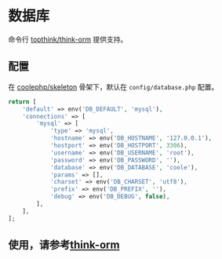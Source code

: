 # 数据库

命令行 [topthink/think-orm](https://github.com/topthink/think-orm) 提供支持。

## 配置

在 [coolephp/skeleton](https://github.com/coolephp/skeleton) 骨架下，默认在 `config/database.php` 配置。

``` php
return [
    'default' => env('DB_DEFAULT', 'mysql'),
    'connections' => [
        'mysql' => [
            'type' => 'mysql',
            'hostname' => env('DB_HOSTNAME', '127.0.0.1'),
            'hostport' => env('DB_HOSTPORT', 3306),
            'username' => env('DB_USERNAME', 'root'),
            'password' => env('DB_PASSWORD', ''),
            'database' => env('DB_DATABASE', 'coole'),
            'params' => [],
            'charset' => env('DB_CHARSET', 'utf8'),
            'prefix' => env('DB_PREFIX', ''),
            'debug' => env('DB_DEBUG', false),
        ],
    ],
];
```

## 使用，请参考[think-orm](https://www.kancloud.cn/manual/think-orm/1258001)